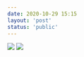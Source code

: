 ```yaml
---
date: 2020-10-29 15:15
layout: 'post'
status: 'public'
---
```

![](https://vkceyugu.cdn.bspapp.com/VKCEYUGU-imgbed/8cf151a7-2994-40c7-9d06-c4ae2f9758e2.jpg)
![](https://vkceyugu.cdn.bspapp.com/VKCEYUGU-imgbed/7141a117-0427-4049-be91-fb9468b66140.png)